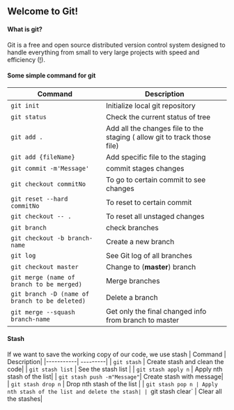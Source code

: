 ## Welcome to Git!
#### What is git?
Git is a free and open source distributed version control system designed to handle everything from small to very large projects with speed and efficiency ([!]([https://git-scm.com/](https://git-scm.com/))).

#### Some simple command for git
| Command   | Description |
| -------------  | ------------- |
| `git init`  	 | Initialize local git repository  |
| `git status`   | Check the current status of tree  |
| `git add .`    | Add all the changes file to the staging ( allow git to track those file) |
| `git add {fileName}` | Add specific file to the staging |
| `git commit -m'Message'` | commit stages changes |
| `git checkout commitNo` | To go to certain commit to see changes |
| `git reset --hard commitNo` | To reset to certain commit |
| `git checkout -- .` | To reset all unstaged changes |
| `git branch` | check branches |
| `git checkout -b branch-name` | Create a new branch |
| `git log` | See Git log of all branches|
| `git checkout master` | Change to (**master**) branch |
| `git merge (name of branch to be merged)` | Merge branches |
| `git branch -D (name of branch to be deleted)` | Delete a branch |
| `git merge --squash branch-name` | Get only the final changed info from branch to master| 
#### Stash
If we want to save the working copy of our code, we use stash
| Command | Description|
|-----------| ---------|
| `git stash` | Create stash and clean the code|
| `git stash list` | See the stash list |
| `git stash apply n` | Apply nth stash of the list|
| `git stash push -m"Message"`| Create stash with message|
| `git stash drop n` | Drop nth stash of the list |
| `git stash pop n | Apply nth stash of the list and delete the stash|
| `git stash clear` | Clear all the stashes|
